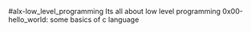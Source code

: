 #alx-low_level_programming
Its all about low level programming
0x00-hello_world: some basics of c language
